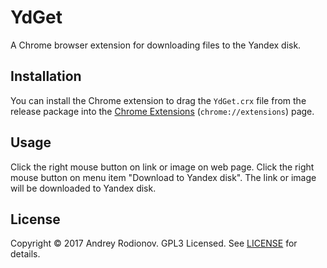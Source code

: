 # YdGet
A Chrome browser extension for downloading files to the Yandex disk.

## Installation

You can install the Chrome extension to drag the `YdGet.crx` file from the release package into the [Chrome Extensions](chrome://extensions) (`chrome://extensions`) page.

## Usage

Click the right mouse button on link or image on web page. Click the right mouse button on menu item "Download to Yandex disk". The link or image will be downloaded to Yandex disk.

## License
Copyright © 2017 Andrey Rodionov.
GPL3 Licensed. See [LICENSE](LICENSE) for details.

